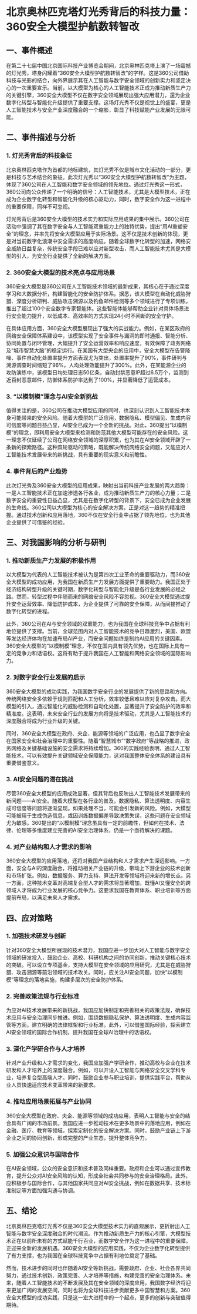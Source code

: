 # 北京奥林匹克塔灯光秀背后的科技力量：360安全大模型护航数转智改

## 一、事件概述

在第二十七届中国北京国际科技产业博览会期间，北京奥林匹克塔上演了一场震撼的灯光秀，塔身闪耀着“360安全大模型护航数转智改”的字样。这是360公司借助科技与光影的结合，向外界展示其在人工智能与数字安全领域的创新实力和坚定决心的一次重要宣示。当前，以大模型为核心的人工智能技术正成为推动新质生产力的关键引擎，360安全大模型不仅在数字安全领域展现出强大应用潜力，還为企业数字化转型与智能化升级提供了重要支撑。这场灯光秀不仅是视觉上的盛宴，更是人工智能技术与安全产业深度融合的一个缩影，彰显了科技赋能产业发展的无限可能。

## 二、事件描述与分析

### 1. 灯光秀背后的科技象征
北京奥林匹克塔作为首都的地标建筑，其灯光秀不仅是城市文化活动的一部分，更是科技与艺术结合的象征。此次灯光秀以“360安全大模型护航数转智改”为主题，体现了360公司在人工智能和数字安全领域的领先地位。通过灯光秀这一形式，360公司向公众传递了一个明确的信号：人工智能技术，尤其是大模型技术，正在成为企业数字化转型和智能化升级的核心驱动力，同时，数字安全作为这一进程中的重要保障，同样不可忽视。

灯光秀背后是360安全大模型的技术实力和实际应用成果的集中展示。360公司在活动中强调了其在数字安全与人工智能双重能力上的独特优势，提出“用AI重塑安全”的理念，并率先将安全大模型应用于实际场景。这不仅是技术创新的体现，更是对当前数字化浪潮中安全需求的高度响应。随着全球数字化转型的加速，网络安全威胁日益复杂，传统安全手段已难以应对新型攻击，而人工智能技术尤其是大模型的引入，为安全行业提供了全新的解决方案。

### 2. 360安全大模型的技术亮点与应用场景
360安全大模型是360公司在人工智能技术领域的最新成果，其核心在于通过深度学习和大数据分析，构建智能化的安全防护体系。据悉，该大模型在自动化威胁狩猎、深度分析研判、威胁攻击溯源以及钓鱼邮件检测等多个领域进行了专项训练，推出了超过100个安全数字专家智能体。这些智能体能够帮助企业针对具体场景进行安全能力提升，以低成本、高效率的方式实现24小时不间断的安全守护。

在具体应用方面，360安全大模型展现出了强大的实战能力。例如，在某区政府的网络安全保障体系建设中，该模型实现了安全事件与漏洞的即时通报、智能分析、协同处置与闭环管理，大幅提升了安全运营效率和响应速度，有效保障了政务网络及“城市智慧大脑”的稳定运行。在某国有大型央企的应用中，安全大模型在告警降噪、事件自动化处置率提升方面表现尤为突出，处置率提升了90%，事件研判与溯源调查时间缩短了96%，人均处理效能提升了300%。此外，在某能源企业的攻防演练中，该模型日均处理日志50亿条，自动封禁恶意IP超过6.5万个，监测到近百封恶意邮件，防御体系防护率达到了100%，并显著降低了运营成本。

### 3. “以模制模”理念与AI安全新挑战
值得关注的是，360公司在推动大模型应用的同时，也深刻认识到人工智能技术本身可能带来的安全风险。随着大模型的广泛应用，数据隐私、模型偏见、生成内容可信度等问题日益凸显，AI安全已成为一个全新的挑战。对此，360提出“以模制模”的理念，即利用安全大模型来检测和防范其他大模型可能存在的安全风险。这一理念不仅延续了公司在网络安全领域的深厚积累，也为其在AI安全领域开辟了一条新的探索路径。这种双轮驱动的策略，既能解决传统网络安全问题，又能应对人工智能技术发展带来的新挑战，具有重要的现实意义和前瞻性。

### 4. 事件背后的产业趋势
此次灯光秀及360安全大模型的应用成果，映射出当前科技产业发展的两大趋势：一是人工智能技术正在加速渗透各行各业，成为推动新质生产力的核心力量；二是数字安全的重要性日益凸显，尤其是在数字化转型的背景下，安全已成为企业发展的生命线。360公司以大模型为核心的安全解决方案，正是对这一趋势的精准把握。通过技术创新和应用落地，360不仅在安全行业中占据了领先地位，也为其他企业提供了可借鉴的经验。

## 三、对我国影响的分析与研判

### 1. 推动新质生产力发展的积极作用
以大模型为代表的人工智能技术被认为是第四次工业革命的重要驱动力，而360安全大模型的成功应用，为我国在新质生产力发展方面提供了重要助力。我国正处于经济结构转型升级的关键时期，数字化转型与智能化升级是各行业发展的必经之路。然而，转型过程中伴随而来的网络安全风险不容忽视。360安全大模型通过提升安全运营效率、降低防护成本，为企业提供了可靠的安全保障，从而间接推动了数字化转型的进程。

此外，360公司在AI与安全领域的双重能力，也为我国在全球科技竞争中占据有利地位提供了支撑。当前，全球范围内对人工智能技术的竞争日趋激烈，美国、欧盟等发达经济体均在加速布局AI产业，而安全问题始终是制约AI应用的关键因素。360安全大模型的“以模制模”理念，不仅在国内具有领先优势，也在国际上具有一定的竞争力和话语权。这将有助于提升我国在人工智能和网络安全领域的国际影响力。

### 2. 对数字安全行业发展的启示
360安全大模型的成功实践，为我国数字安全行业的发展提供了新的思路和方向。传统网络安全多依赖于规则匹配和人工分析，效率较低且难以应对复杂攻击。而大模型的引入，通过智能化的威胁检测和自动化处置，显著提升了安全防护的效率和精准度。这表明，未来安全行业的发展方向将是技术驱动，尤其是人工智能技术的深度融合将成为行业升级的关键。

同时，360安全大模型在政府、央企、能源等领域的广泛应用，也凸显了数字安全在国家安全和社会治理中的重要性。随着“智慧城市”“数字政府”等战略的推进，政务网络及关键基础设施的安全需求将持续增加。360的实践经验表明，通过人工智能技术，可以有效提升关键领域安全保障能力，这对我国整体安全体系的建设具有重要借鉴意义。

### 3. AI安全问题的潜在挑战
尽管360安全大模型的应用成效显著，但其背后也反映出人工智能技术发展带来的新问题——AI安全。随着大模型在各行业的普及，数据隐私、算法透明度、内容生成可信度等问题将逐渐显现。如果处理不当，可能会引发新的风险。例如，大模型可能被用于生成伪造信息，或因训练数据偏差导致决策失误，这些问题在安全领域尤为敏感。360提出的“以模制模”理念虽具有一定的前瞻性，但如何在技术、法律、伦理等多维度建立完善的AI安全治理体系，仍是一个亟待解决的课题。

### 4. 对产业结构和人才需求的影响
360安全大模型的应用落地，还将对我国产业结构和人才需求产生深远影响。一方面，安全与AI的深度融合，将推动相关产业链的升级，带动上下游企业的技术创新和市场扩张。例如，数据服务、算力支持、算法开发等领域将迎来新的增长点。另一方面，这种技术变革对高端复合型人才的需求将显著增加，既懂AI又懂安全的跨领域人才将成为行业发展的核心竞争力。这要求我国在教育体系、职业培训等方面提前布局，以满足未来人才需求。

## 四、应对策略

### 1. 加强技术研发与创新
针对360安全大模型所展现的技术潜力，我国应进一步加大对人工智能与数字安全领域的研发投入，鼓励企业、高校、科研机构之间的协同创新，推动关键核心技术的突破。可以设立专项基金，支持大模型在安全领域的应用研究，尤其是在威胁狩猎、攻击溯源等前沿领域的技术攻关。同时，应关注AI安全问题，加快“以模制模”等理念的落地实施，构建多层次的安全防护体系。

### 2. 完善政策法规与行业标准
为应对AI技术发展带来的新挑战，我国应加快制定和完善相关的政策法规，确保技术应用与安全治理同步推进。例如，围绕数据隐私保护、算法透明度、生成内容监管等方面，建立明确的法律框架和行业标准。此外，可以借鉴国际经验，探索建立AI安全领域的国际合作机制，提升我国在全球AI治理中的话语权。

### 3. 深化产学研合作与人才培养
针对产业升级和人才需求的变化，我国应加强产学研合作，推动高校与企业在技术研发和人才培养上的深度融合。例如，可以开设人工智能与网络安全交叉学科专业，培养复合型高端人才。同时，鼓励企业参与职业培训，提供实践平台，帮助从业人员快速适应技术变革带来的新要求。

### 4. 推动应用场景拓展与产业协同
360安全大模型在政府、央企、能源等领域的成功应用，表明人工智能与安全的结合具有广阔的市场前景。我国应进一步推动技术在更多场景中的落地应用，例如在金融、医疗、教育等领域，探索定制化的安全解决方案。同时，鼓励产业链上下游企业之间的协同创新，形成完整的产业生态，提升整体竞争力。

### 5. 加强公众意识与国际合作
在AI安全领域，公众的安全意识和技术普及同样重要。政府和企业可以通过宣传教育，提升公众对AI安全风险的认知，形成全社会共同参与的安全治理格局。此外，应积极参与国际合作，与其他国家共同应对AI安全挑战，例如在数据共享、技术标准制定等方面加强沟通与协调。

## 五、结论

北京奥林匹克塔灯光秀不仅是360安全大模型技术实力的直观展示，更折射出人工智能与数字安全深度融合的时代潮流。作为推动新质生产力的核心引擎，大模型技术正在以前所未有的方式赋能千行百业，而数字安全作为这一进程中的重要保障，正迎来全新的发展机遇。360安全大模型的应用实践，不仅为企业数字化转型提供了有力支撑，也为我国在全球科技竞争中占据有利地位奠定了基础。

然而，技术进步的同时也伴随着AI安全等新挑战，需要政府、企业、社会各界共同努力，通过技术创新、政策完善、人才培养等措施，构建完善的安全治理体系。未来，随着人工智能技术的不断发展及其在安全领域的深度应用，我国数字经济将迎来更加广阔的发展空间，同时也将为全球科技进步贡献更多中国智慧和方案。360安全大模型的成功实践，只是这一宏大进程中的一个起点，更多的创新与突破值得期待。